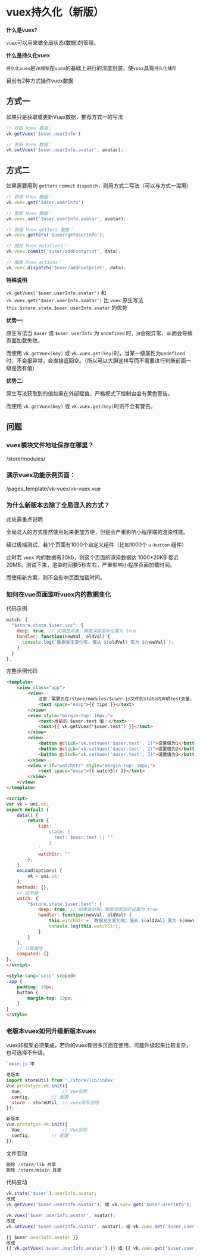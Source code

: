 # vuex持久化（新版）

**什么是vuex?**

`vuex`可以用来做全局状态(数据)的管理。

**什么是持久化vuex**

`持久化vuex`是`VK框架`在`vuex`的基础上进行的深度封装，使`vuex`具有`持久化储存`

目前有2种方式操作vuex数据

## 方式一

如果只是获取或更新Vuex数据，推荐方式一的写法

```js
// 获取 Vuex 数据： 
vk.getVuex('$user.userInfo')

// 更新 Vuex 数据：
vk.setVuex('$user.userInfo.avatar', avatar);
```

## 方式二
 
如果需要用到 `getters` `commit` `dispatch`，则用方式二写法（可以与方式一混用）

```js
// 获取 Vuex 数据： 
vk.vuex.get('$user.userInfo')

// 更新 Vuex 数据：
vk.vuex.set('$user.userInfo.avatar', avatar);

// 获取 Vuex getters 数据：
vk.vuex.getters('$user/getUserInfo');

// 提交 Vuex mutations：
vk.vuex.commit('$user/addFootprint', data);

// 触发 Vuex actions：
vk.vuex.dispatch('$user/addFootprint', data);
```

**特殊说明**

`vk.getVuex('$user.userInfo.avatar')` 和 `vk.vuex.get('$user.userInfo.avatar')` 比 `vuex` 原生写法 `this.$store.state.$user.userInfo.avatar` 的优势

**优势一:**

原生写法当 `$user` 或 `$user.userInfo` 为 `undefined` 时，js会报异常，从而会导致页面加载失败。

而使用 `vk.getVuex(key)` 或 `vk.vuex.get(key)`时，当某一级属性为`undefined`时，不会报异常，会直接返回空。（所以可以大胆这样写而不需要进行判断前面一级是否有值）

**优势二:**

原生写法获取到的值如果在外部赋值，严格模式下控制台会有黄色警告。

而使用 `vk.getVuex(key)` 或 `vk.vuex.get(key)`时则不会有警告。


## 问题

### vuex模块文件地址保存在哪里？

/store/modules/

### 演示vuex功能示例页面：

/pages_template/vk-vuex/vk-vuex.vue

### 为什么新版本去除了全局混入的方式？

此处需重点说明

全局混入的方式虽然使用起来更加方便，但是会严重影响小程序端的渲染性能。

经过极端测试，若1个页面有1000个自定义组件（比如1000个 `u-button` 组件）

此时若 `vuex` 内的数据有20kb，则这个页面的渲染数据达 1000*20KB 接近 20MB，测试下来，渲染时间要5秒左右，严重影响小程序页面加载时间。

而使用新方案，则不会影响页面加载时间。

### 如何在vue页面监听vuex内的数据变化

代码示例

```js
watch: {
  "$store.state.$user.xxx": {
    deep: true, // 如果是对象，需要深度监听设置为 true
    handler: function(newVal, oldVal) {
      console.log(`数据发生变化啦，值从 ${oldVal} 变为 ${newVal}`);
    }
  }
},
```

完整示例代码

```html
<template>
	<view class="app">
		<view>
			注意：需要先在/store/modules/$user.js文件的state内声明test变量，如:
			<text space="ensp">{{ tips }}</text>
		</view>
		<view style="margin-top: 10px;">
			<text>当前的 $user.test 值：</text>
			<text>{{ vk.getVuex("$user.test") }}</text>
		</view>
		<view>
			<button @click="vk.setVuex('$user.test', 1)">设置值为1</button>
			<button @click="vk.setVuex('$user.test', 2)">设置值为2</button>
			<button @click="vk.setVuex('$user.test', 3)">设置值为3</button>
		</view>
		<view v-if="watchStr" style="margin-top: 10px;">
			<text space="ensp">{{ watchStr }}</text>
		</view>
	</view>
</template>

<script>
var vk = uni.vk;
export default {
	data() {
		return {
			tips: `
				state: {
				  test: $user.test || ""
				}
			`,
			watchStr: ""
		};
	},
	onLoad(options) {
		vk = uni.vk;
	},
	methods: {},
	// 监听器
	watch: {
		"$store.state.$user.test": {
			deep: true, // 如果是对象，需要深度监听设置为 true
			handler: function(newVal, oldVal) {
				this.watchStr = `数据发生变化啦，值从 ${oldVal} 变为 ${newVal}`;
				console.log(this.watchStr);
			}
		}
	},
	// 计算属性
	computed: {}
};
</script>

<style lang="scss" scoped>
.app {
	padding: 15px;
	button {
		margin-top: 10px;
	}
}
</style>
```

### 老版本vuex如何升级新版本vuex

vuex非框架必须集成，若你的vuex有很多页面在使用，可能升级起来比较复杂，也可选择不升级。

```js
`main.js`中

老版本
import storeUtil from './store/lib/index'
Vue.prototype.vk.init({
  Vue,               // Vue实例
  config,	     // 配置
  store : storeUtil, // vuex简写法则
});

新版本
Vue.prototype.vk.init({
  Vue,               // Vue实例
  config,	     // 配置
});

```

文件变动

```js
删除 /store/lib 目录
删除 /store/mixin 目录
```

代码变动

```js
vk.state('$user').userInfo.avatar; 
改成 
vk.getVuex('$user.userInfo.avatar'); 或 vk.vuex.get('$user.userInfo');

vk.vuex('$user.userInfo.avatar', avatar);
改成 
vk.setVuex('$user.userInfo.avatar', avatar); 或 vk.vuex.set('$user.userInfo.avatar', avatar);

{{ $user.userInfo.avatar }}
改成
{{ vk.getVuex('$user.userInfo.avatar') }} 或 {{ vk.vuex.get('$user.userInfo.avatar') }}

```


